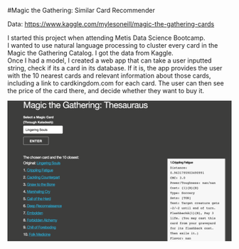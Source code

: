 #Magic the Gathering: Similar Card Recommender

Data: https://www.kaggle.com/mylesoneill/magic-the-gathering-cards  
  
I started this project when attending Metis Data Science Bootcamp.  
I wanted to use natural language processing to cluster every card in the Magic the Gathering Catalog. I got the data from Kaggle.  
Once I had a model, I created a web app that can take a user inputted string, check if its a card in its database. If it is, the app provides the user with the 10 nearest cards and relevant information about those cards, including a link to cardkingdom.com for each card. The user can then see the price of the card there, and decide whether they want to buy it.

![](Demo_Screen.png)